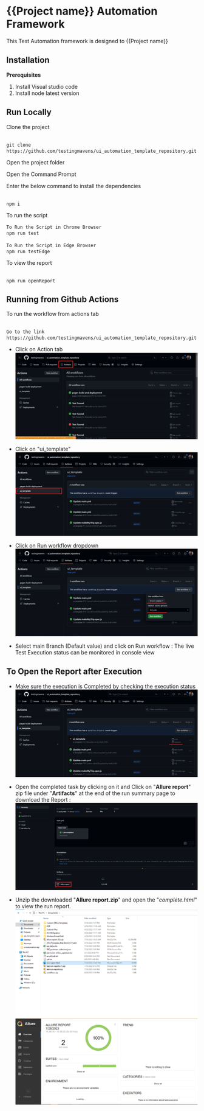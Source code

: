 # {{Project name}} Automation Framework

This Test Automation framework is designed to {{Project name}}

## Installation

**Prerequisites**

1.  Install Visual studio code
2.  Install node latest version

## Run Locally

Clone the project

```

git clone https://github.com/testingmavens/ui_automation_template_repository.git

```

Open the project folder

Open the Command Prompt

Enter the below command to install the dependencies

```

npm i

```

To run the script 

```
To Run the Script in Chrome Browser
npm run test 
 
To Run the Script in Edge Browser
npm run testEdge 

```

To view the report

```

npm run openReport

```

## Running from Github Actions

To run the workflow from actions tab

```

Go to the link https://github.com/testingmavens/ui_automation_template_repository.git

```

-   Click on Action tab ![action_tab](./assets/actions.png)

-   Click on "ui_template" ![WebdriverIO_CI](./assets/select_workflow.png)

-   Click on Run workflow dropdown ![run_workflow](./assets/run_workflow.png)

-   Select main Branch (Default value) and click on Run workflow : The live Test Execution status can be
    monitored in console view

## To Open the Report after Execution

-   Make sure the execution is Completed by checking the execution status ![status](./assets/execution_status.png)

-   Open the completed task by clicking on it and Click on "**Allure report**" zip file under "**Artifacts**" at the end of the run summary page to download the Report : ![report](./assets/run_report.png)

-   Unzip the downloaded "**Allure report.zip**" and open the "_complete.html_" to view
    the run report. ![final_report](./assets/final_report.png)
    ![allure_report](./assets/allure_report.png)
